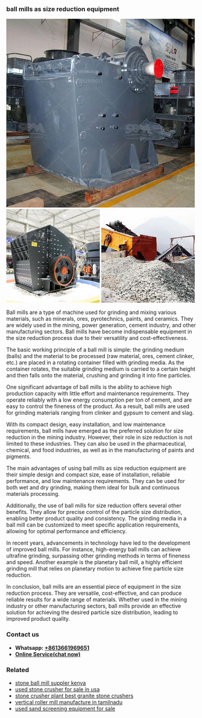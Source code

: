 <h3>ball mills as size reduction equipment</h3><img src='1708497248.jpg' alt=''><p>Ball mills are a type of machine used for grinding and mixing various materials, such as minerals, ores, pyrotechnics, paints, and ceramics. They are widely used in the mining, power generation, cement industry, and other manufacturing sectors. Ball mills have become indispensable equipment in the size reduction process due to their versatility and cost-effectiveness.</p><p>The basic working principle of a ball mill is simple: the grinding medium (balls) and the material to be processed (raw material, ores, cement clinker, etc.) are placed in a rotating container filled with grinding media. As the container rotates, the suitable grinding medium is carried to a certain height and then falls onto the material, crushing and grinding it into fine particles.</p><p>One significant advantage of ball mills is the ability to achieve high production capacity with little effort and maintenance requirements. They operate reliably with a low energy consumption per ton of cement, and are easy to control the fineness of the product. As a result, ball mills are used for grinding materials ranging from clinker and gypsum to cement and slag.</p><p>With its compact design, easy installation, and low maintenance requirements, ball mills have emerged as the preferred solution for size reduction in the mining industry. However, their role in size reduction is not limited to these industries. They can also be used in the pharmaceutical, chemical, and food industries, as well as in the manufacturing of paints and pigments.</p><p>The main advantages of using ball mills as size reduction equipment are their simple design and compact size, ease of installation, reliable performance, and low maintenance requirements. They can be used for both wet and dry grinding, making them ideal for bulk and continuous materials processing.</p><p>Additionally, the use of ball mills for size reduction offers several other benefits. They allow for precise control of the particle size distribution, enabling better product quality and consistency. The grinding media in a ball mill can be customized to meet specific application requirements, allowing for optimal performance and efficiency.</p><p>In recent years, advancements in technology have led to the development of improved ball mills. For instance, high-energy ball mills can achieve ultrafine grinding, surpassing other grinding methods in terms of fineness and speed. Another example is the planetary ball mill, a highly efficient grinding mill that relies on planetary motion to achieve fine particle size reduction.</p><p>In conclusion, ball mills are an essential piece of equipment in the size reduction process. They are versatile, cost-effective, and can produce reliable results for a wide range of materials. Whether used in the mining industry or other manufacturing sectors, ball mills provide an effective solution for achieving the desired particle size distribution, leading to improved product quality.</p><h3>Contact us</h3><ul><li><strong>Whatsapp:&nbsp;<a href="https://wa.me/8613661969651">+8613661969651</a></strong></li><li><a href="https://swt.shibang-china.com/?git&amp;zhl&amp;ball mills as size reduction equipment"><strong>Online Service(chat now)</strong></a></li></ul><h3>Related</h3><ul><li><a href='stone ball mill suppler kenya.md'>stone ball mill suppler kenya</a></li><li><a href='used stone crusher for sale in usa.md'>used stone crusher for sale in usa</a></li><li><a href='stone crusher plant best granite stone crushers.md'>stone crusher plant best granite stone crushers</a></li><li><a href='vertical roller mill manufacture in tamilnadu.md'>vertical roller mill manufacture in tamilnadu</a></li><li><a href='used sand screening equipment for sale.md'>used sand screening equipment for sale</a></li></ul>